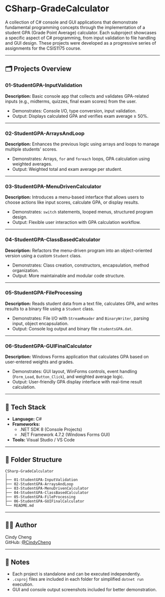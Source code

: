 # CSharp-GradeCalculator

A collection of C# console and GUI applications that demonstrate fundamental programming concepts through the implementation of a student GPA (Grade Point Average) calculator. Each subproject showcases a specific aspect of C# programming, from input validation to file handling and GUI design. These projects were developed as a progressive series of assignments for the CSIS1175 course.

---

## 🗂️ Projects Overview

### 01-StudentGPA-InputValidation
**Description:**
Basic console app that collects and validates GPA-related inputs (e.g., midterms, quizzes, final exam scores) from the user.

- Demonstrates: Console I/O, type conversion, input validation.
- Output: Displays calculated GPA and verifies exam average ≥ 50%.

---

### 02-StudentGPA-ArraysAndLoop
**Description:**
Enhances the previous logic using arrays and loops to manage multiple students' scores.

- Demonstrates: Arrays, `for` and `foreach` loops, GPA calculation using weighted averages.
- Output: Weighted total and exam average per student.

---

### 03-StudentGPA-MenuDrivenCalculator
**Description:**
Introduces a menu-based interface that allows users to choose actions like input scores, calculate GPA, or display results.

- Demonstrates: `switch` statements, looped menus, structured program design.
- Output: Flexible user interaction with GPA calculation workflow.

---

### 04-StudentGPA-ClassBasedCalculator
**Description:**
Refactors the menu-driven program into an object-oriented version using a custom `Student` class.

- Demonstrates: Class creation, constructors, encapsulation, method organization.
- Output: More maintainable and modular code structure.

---

### 05-StudentGPA-FileProcessing
**Description:**
Reads student data from a text file, calculates GPA, and writes results to a binary file using a `Student` class.

- Demonstrates: File I/O with `StreamReader` and `BinaryWriter`, parsing input, object encapsulation.
- Output: Console log output and binary file `studentsGPA.dat`.

---

### 06-StudentGPA-GUIFinalCalculator
**Description:**
Windows Forms application that calculates GPA based on user-entered weights and grades.

- Demonstrates: GUI layout, WinForms controls, event handling (`Form_Load`, `Button_Click`), and weighted average logic.
- Output: User-friendly GPA display interface with real-time result calculation.

---

## 🧰 Tech Stack
- **Language:** C#
- **Frameworks:** 
  - .NET SDK 8 (Console Projects)
  - .NET Framework 4.7.2 (Windows Forms GUI)
- **Tools:** Visual Studio / VS Code

---

## 📂 Folder Structure

```
CSharp-GradeCalculator
│
├── 01-StudentGPA-InputValidation
├── 02-StudentGPA-ArraysAndLoop
├── 03-StudentGPA-MenuDrivenCalculator
├── 04-StudentGPA-ClassBasedCalculator
├── 05-StudentGPA-FileProcessing
├── 06-StudentGPA-GUIFinalCalculator
└── README.md
```


---

## 🧑‍💻 Author

Cindy Cheng  
GitHub: [@CindyCheng](https://github.com/)

---

## 📎 Notes

- Each project is standalone and can be executed independently.
- `.csproj` files are included in each folder for simplified `dotnet run` execution.
- GUI and console output screenshots included for better demonstration.
